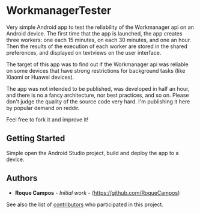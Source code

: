 # WorkmanagerTester

Very simple Android app to test the reliability of the Workmanager api on an Android device. The first time that the app is launched, the app creates three workers: one each 15 minutes, on each 30 minutes,
and one an hour. Then the results of the execution of each worker are stored in the shared preferences, and displayed on textviews on the user interface.

The target of this app was to find out if the Workmanager api was reliable on some devices that have strong restrictions for background tasks (like Xiaomi or Huawei devices).

The app was not intended to be published, was developed in half an hour, and there is no a fancy architecture, nor best practices, and so on. Please don't judge the quality of the source code very hard. I'm publishing it here by popular demand on reddir.

Feel free to fork it and improve it!

## Getting Started

Simple open the Android Studio project, build and deploy the app to a device.


## Authors

* **Roque Campos** - *Initial work* - (https://github.com/RoqueCampos)

See also the list of [contributors](https://github.com/your/project/contributors) who participated in this project.

